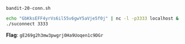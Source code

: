 `bandit-20-conn.sh`
```bash
echo "GbKksEFF4yrVs6il55v6gwY5aVje5f0j" | nc -l -p3333 localhost &
./suconnect 3333
```
**Flag**: `gE269g2h3mw3pwgrj0Ha9Uoqen1c9DGr`